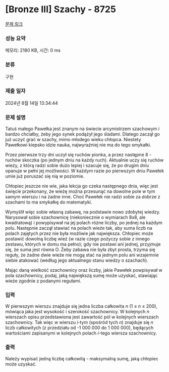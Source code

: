 # [Bronze III] Szachy - 8725 

[문제 링크](https://www.acmicpc.net/problem/8725) 

### 성능 요약

메모리: 2180 KB, 시간: 0 ms

### 분류

구현

### 제출 일자

2024년 8월 14일 13:34:44

### 문제 설명

<p>Tatuś małego Pawełka jest znanym na świecie arcymistrzem szachowym i bardzo chciałby, żeby jego synek podążył jego śladami. Dlatego zaczął go już uczyć grać w szachy, mimo młodego wieku chłopca. Niestety Pawełkowi kiepsko idzie nauka, najwyraźniej nie ma do tego smykałki.</p>

<p>Przez pierwsze trzy dni uczył się ruchów pionka, a przez następne 8 - ruchów skoczka (po jednym dniu na każdy ruch). Aktualnie uczy się ruchów wieży, z którą radzi sobie dużo lepiej i szacuje się, że po drugim dniu opanuje w pełni jej możliwości. W każdym razie po pierwszym dniu Pawełek umie już poruszać się nią w poziomie.</p>

<p>Chłopiec jeszcze nie wie, jaka lekcja go czeka następnego dnia, więc jest święcie przekonany, że wieżę można przesunąć na dowolne pole w tym samym wierszu i na żadne inne. Choć Pawełek nie radzi sobie za dobrze z szachami to ma smykałkę do matematyki.</p>

<p>Wymyślił więc sobie własną zabawę, na podstawie nowo zdobytej wiedzy. Narysował sobie szachownicę (niekoniecznie o wymiarach 8x8, ale kwadratową) i powypisywał na jej polach różne liczby, po jednej na każdym polu. Następnie zaczął stawiać na polach wieże tak, aby suma liczb na polach zajętych przez nie była możliwie jak największa. Chłopiec może postawić dowolną liczbę wież (w razie czego pożyczy sobie z innego zestawu, których w domu ma pełno); gdy nie postawi ani jednej, przyjmuje się, że suma jest równa O. Żeby zabawa nie była zbyt prosta, trzyma się reguły, że żadne dwie wieże nie mogą stać na jednym polu ani wzajemnie siebie atakować (według jego aktualnego stanu wiedzy o szachach).</p>

<p>Mając daną wielkość szachownicy oraz liczby, jakie Pawełek powpisywał w pola szachownicy, podaj, jaką największą sumę może uzyskać, stawiając wieże zgodnie z podanymi regułami.</p>

### 입력 

 <p>W pierwszym wierszu znajduje się jedna liczba całkowita <em>n</em> (1 ≤ <em>n</em> ≤ 200), mówiąca jaka jest wysokość i szerokość szachownicy. W kolejnych <em>n</em> wierszach opisu przedstawiona jest zawartość pól w kolejnych wierszach szachownicy. Tak więc w wierszu <em>i</em>-tym (spośród tych <em>n</em>) znajduje się <em>n</em> liczb całkowitych (z przedziału od -1 000 000 do 1 000 000), będących wartościami zapisanymi w kolejnych polach <em>i</em>-tego wiersza szachownicy.</p>

### 출력 

 <p>Należy wypisać jedną liczbę całkowitą - maksymalną sumę, jaką chłopiec może uzyskać.</p>

